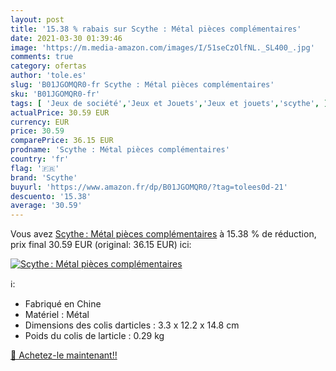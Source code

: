 ```yaml
---
layout: post
title: '15.38 % rabais sur Scythe : Métal pièces complémentaires'
date: 2021-03-30 01:39:46
image: 'https://m.media-amazon.com/images/I/51seCzOlfNL._SL400_.jpg'
comments: true
category: ofertas
author: 'tole.es'
slug: 'B01JGOMQR0-fr Scythe : Métal pièces complémentaires'
sku: 'B01JGOMQR0-fr'
tags: [ 'Jeux de société','Jeux et Jouets','Jeux et jouets','scythe', ]
actualPrice: 30.59 EUR
currency: EUR
price: 30.59
comparePrice: 36.15 EUR
prodname: 'Scythe : Métal pièces complémentaires'
country: 'fr'
flag: '🇫🇷'
brand: 'Scythe'
buyurl: 'https://www.amazon.fr/dp/B01JGOMQR0/?tag=tolees0d-21'
descuento: '15.38'
average: '30.59'
---
```


Vous avez [Scythe : Métal pièces complémentaires](https://www.amazon.fr/dp/B01JGOMQR0/?tag=tolees0d-21)  à  15.38 % de réduction, prix final  30.59 EUR (original: 36.15 EUR) ici:

[![Scythe : Métal pièces complémentaires](https://m.media-amazon.com/images/I/51seCzOlfNL._SL400_.jpg)](https://www.amazon.fr/dp/B01JGOMQR0/?tag=tolees0d-21)

ℹ️:

- Fabriqué en Chine
- Matériel : Métal
- Dimensions des colis darticles : 3.3 x 12.2 x 14.8 cm
- Poids du colis de larticle : 0.29 kg

[🛒 Achetez-le maintenant!!](https://www.amazon.fr/dp/B01JGOMQR0/?tag=tolees0d-21)
